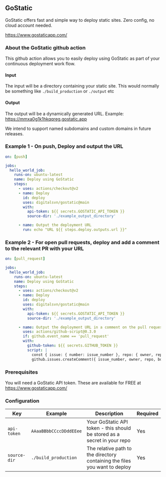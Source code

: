 ## GoStatic
GoStatic offers fast and simple way to deploy static sites. Zero config, no cloud account needed.

https://www.gostaticapp.com/

### About the GoStatic github action
This github action allows you to easily deploy using GoStatic as part of your continuous deployment work flow.

#### Input
The input will be a directory containing your static site. This would normally be something like `./build_production` 
or `./output` etc

#### Output
The output will be a dynamically generated URL. Example: https://mmxa0g1k1hkqqreg.gostatic.app

We intend to support named subdomains and custom domains in future releases.

### Example 1 - On push, Deploy and output the URL
```yaml
on: [push]

jobs:
  hello_world_job:
    runs-on: ubuntu-latest
    name: Deploy using GoStatic
    steps:
      - uses: actions/checkout@v2
      - name: Deploy
        id: deploy
        uses: digitalsvn/gostatic@main
        with:
          api-token: ${{ secrets.GOSTATIC_API_TOKEN }}
          source-dir: './example_output_directory'

      - name: Output the deployment URL
        run: echo "URL ${{ steps.deploy.outputs.url }}"
```

### Example 2 - For open pull requests, deploy and add a comment to the relevant PR with your URL
```yaml
on: [pull_request]

jobs:
  hello_world_job:
    runs-on: ubuntu-latest
    name: Deploy using GoStatic
    steps:
      - uses: actions/checkout@v2
      - name: Deploy
        id: deploy
        uses: digitalsvn/gostatic@main
        with:
          api-token: ${{ secrets.GOSTATIC_API_TOKEN }}
          source-dir: './example_output_directory'

      - name: Output the deployment URL in a comment on the pull request
        uses: actions/github-script@0.3.0
        if: github.event_name == 'pull_request'
        with:
          github-token: ${{ secrets.GITHUB_TOKEN }}
          script: |
            const { issue: { number: issue_number }, repo: { owner, repo }  } = context;
            github.issues.createComment({ issue_number, owner, repo, body: 'URL ready:  ${{ steps.deploy.outputs.url }}' });
```

### Prerequisites
You will need a GoStatic API token. These are available for FREE at https://www.gostaticapp.com/

### Configuration
| Key | Example | Description | Required |
| ------------- | ------------- | ------------- | ------------- |
| `api-token` | `AAaaBBbbCCccDDddEEee` | Your GoStatic API token - this should be stored as a secret in your repo | Yes |
| `source-dir` | `./build_production` | The relative path to the directory containing the files you want to deploy | Yes |